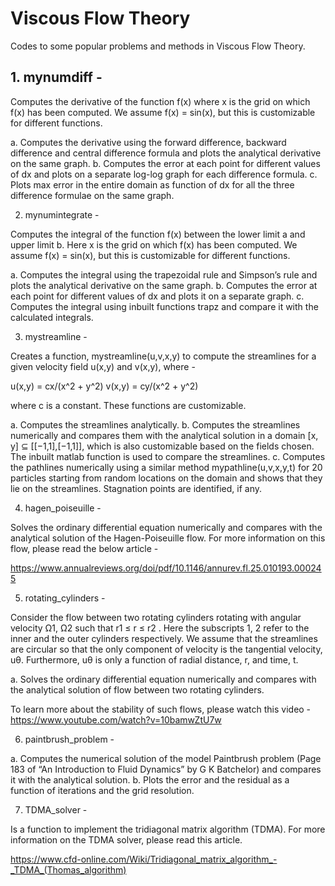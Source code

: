 # Viscous Flow Theory
Codes to some popular problems and methods in Viscous Flow Theory.


## 1. mynumdiff - ##

Computes the derivative of the function f(x) where x is the grid on which f(x) has been computed. We assume f(x) = sin(x), but this is customizable for different functions.

a. Computes the derivative using the forward difference, backward difference and central
difference formula and plots the analytical derivative on the same graph.
b. Computes the error at each point for different values of dx and plots on a separate log-log graph for each difference formula.
c. Plots max error in the entire domain as function of dx for all the three difference
formulae on the same graph.

2. mynumintegrate -

Computes the integral of the function f(x) between the lower limit a and upper limit b. Here x is the grid on which f(x) has been computed. We assume f(x) = sin(x), but this is customizable for different functions.

a. Computes the integral using the trapezoidal rule and Simpson’s rule and plots the
analytical derivative on the same graph.
b. Computes the error at each point for different values of dx and plots it on a separate
graph.
c. Computes the integral using inbuilt functions trapz and compare it with the calculated integrals.

3. mystreamline -

Creates a function, mystreamline(u,v,x,y) to compute the streamlines for a given velocity field u(x,y) and v(x,y), where - 

u(x,y) = cx/(x^2 + y^2)
v(x,y) = cy/(x^2 + y^2)

where c is a constant. These functions are customizable. 

a. Computes the streamlines analytically.
b. Computes the streamlines numerically and compares them with the analytical solution in a domain [x, y] ⊆ [[−1,1],[−1,1]], which is also customizable based on the fields chosen. The inbuilt matlab function is used to compare the streamlines. 
c. Computes the pathlines numerically using a similar method mypathline(u,v,x,y,t) for 20 particles starting from random locations on the domain and shows that they lie on the streamlines. Stagnation points are identified, if any.

4. hagen_poiseuille -

Solves the ordinary differential equation numerically and compares with the analytical solution of the Hagen-Poiseuille flow. For more information on this flow, please read the below article - 

https://www.annualreviews.org/doi/pdf/10.1146/annurev.fl.25.010193.000245

5. rotating_cylinders -

Consider the flow between two rotating cylinders rotating with angular velocity Ω1, Ω2 such that r1 ≤ r ≤ r2 . Here the subscripts 1, 2 refer to the inner and the outer cylinders respectively. We assume that the streamlines are circular so that the only component of velocity is the tangential velocity, uθ. Furthermore, uθ is only a function of radial distance, r, and time, t.

a. Solves the ordinary differential equation numerically and compares with the analytical solution of flow between two rotating cylinders. 

To learn more about the stability of such flows, please watch this video -
https://www.youtube.com/watch?v=10bamwZtU7w

6. paintbrush_problem -

a. Computes the numerical solution of the model Paintbrush problem (Page 183 of “An
Introduction to Fluid Dynamics” by G K Batchelor) and compares it with the analytical solution. 
b. Plots the error and the residual as a function of iterations and the grid resolution.

7. TDMA_solver -

Is a function to implement the tridiagonal matrix algorithm (TDMA). For more information on the TDMA solver, please read this article.

https://www.cfd-online.com/Wiki/Tridiagonal_matrix_algorithm_-_TDMA_(Thomas_algorithm)
